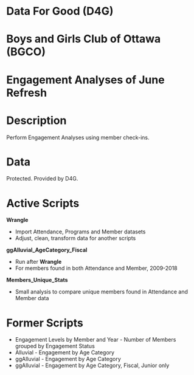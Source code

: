 # Data For Good (D4G)
# Boys and Girls Club of Ottawa (BGCO)
# Engagement Analyses of June Refresh

# Description
Perform Engagement Analyses using member check-ins.

# Data
Protected. Provided by D4G.

# Active Scripts

**Wrangle**
* Import Attendance, Programs and Member datasets
* Adjust, clean, transform data for another scripts

**ggAlluvial_AgeCategory_Fiscal**
* Run after **Wrangle**
* For members found in both Attendance and Member, 2009-2018

**Members_Unique_Stats**
* Small analysis to compare unique members found in Attendance and Member data


# Former Scripts
* Engagement Levels by Member and Year - Number of Members grouped by Engagement Status
* Alluvial - Engagement by Age Category
* ggAlluvial - Engagement by Age Category
* ggAlluvial - Engagement by Age Category, Fiscal, Junior only
